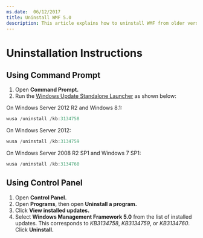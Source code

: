 ```yaml
---
ms.date:  06/12/2017
title: Uninstall WMF 5.0
description: This article explains how to uninstall WMF from older versions of Windows.
---
```


# Uninstallation Instructions

## Using Command Prompt

1. Open **Command Prompt.**
2. Run the [Windows Update Standalone Launcher](https://support.microsoft.com/kb/934307) as
   shown below:

On Windows Server 2012 R2 and Windows 8.1:

```powershell
wusa /uninstall /kb:3134758
```

On Windows Server 2012:

```powershell
wusa /uninstall /kb:3134759
```

On Windows Server 2008 R2 SP1 and Windows 7 SP1:

```powershell
wusa /uninstall /kb:3134760
```

## Using Control Panel

1. Open **Control Panel.**
2. Open **Programs**, then open **Uninstall a program.**
3. Click **View installed updates.**
4. Select **Windows Management Framework 5.0** from the list of installed updates. This corresponds
   to *KB3134758*, *KB3134759*, or *KB3134760*. Click **Uninstall.**
